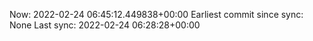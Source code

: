 Now: 2022-02-24 06:45:12.449838+00:00 Earliest commit since sync: None Last sync: 2022-02-24 06:28:28+00:00
